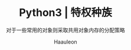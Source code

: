 ---
layout:        post
title:         "Python3 | 特权种族"
subtitle:      "对于一些常用的对象则采取共用对象内存的分配策略"
author:        "Haauleon"
header-style:  text
tags:
    - Python
---